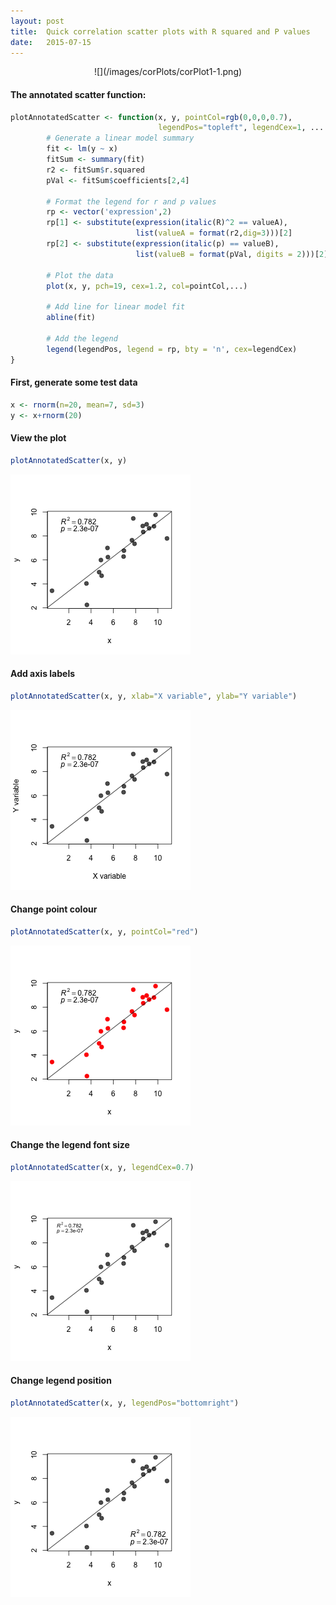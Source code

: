 ```yaml
---
layout: post
title:  Quick correlation scatter plots with R squared and P values
date:   2015-07-15
---
```


<center>![](/images/corPlots/corPlot1-1.png)</center>

#### The annotated scatter function:

```r
plotAnnotatedScatter <- function(x, y, pointCol=rgb(0,0,0,0.7), 
                                 legendPos="topleft", legendCex=1, ... ){
        # Generate a linear model summary
        fit <- lm(y ~ x)
        fitSum <- summary(fit)
        r2 <- fitSum$r.squared
        pVal <- fitSum$coefficients[2,4]
        
        # Format the legend for r and p values
        rp <- vector('expression',2)
        rp[1] <- substitute(expression(italic(R)^2 == valueA), 
                            list(valueA = format(r2,dig=3)))[2]
        rp[2] <- substitute(expression(italic(p) == valueB), 
                            list(valueB = format(pVal, digits = 2)))[2]
        
        # Plot the data
        plot(x, y, pch=19, cex=1.2, col=pointCol,...)
        
        # Add line for linear model fit
        abline(fit)
        
        # Add the legend
        legend(legendPos, legend = rp, bty = 'n', cex=legendCex)
}
```

#### First, generate some test data

```r
x <- rnorm(n=20, mean=7, sd=3)
y <- x+rnorm(20)
```

#### View the plot

```r
plotAnnotatedScatter(x, y)
```

![](/images/corPlots/corPlot1-1.png) 

#### Add axis labels

```r
plotAnnotatedScatter(x, y, xlab="X variable", ylab="Y variable")
```

![](/images/corPlots/corPlot2-1.png) 

#### Change point colour

```r
plotAnnotatedScatter(x, y, pointCol="red")
```

![](/images/corPlots/corPlot3-1.png) 

#### Change the legend font size

```r
plotAnnotatedScatter(x, y, legendCex=0.7)
```

![](/images/corPlots/corPlot4-1.png) 

#### Change legend position

```r
plotAnnotatedScatter(x, y, legendPos="bottomright")
```

![](/images/corPlots/corPlot5-1.png) 


